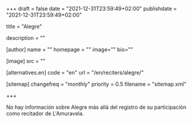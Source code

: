 +++
draft = false
date = "2021-12-31T23:59:49+02:00"
publishdate = "2021-12-31T23:59:49+02:00"

title = "Alegre"

description = ""

[author]
    name = ""
    homepage = ""
    image=""
    bio=""

[image]
    src = ""

[alternatives.en]
    code = "en"
    url = "/en/reciters/alegre/"

[sitemap]
  changefreq = "monthly"
  priority = 0.5
  filename = "sitemap.xml"


+++

No hay información sobre Alegre más allá del registro de su participación como recitador de L'Amuravela.